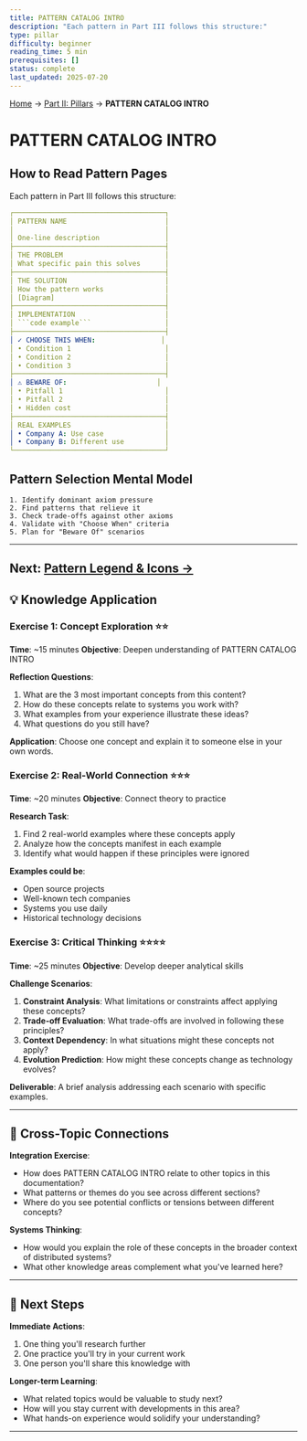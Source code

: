 ```yaml
---
title: PATTERN CATALOG INTRO
description: "Each pattern in Part III follows this structure:"
type: pillar
difficulty: beginner
reading_time: 5 min
prerequisites: []
status: complete
last_updated: 2025-07-20
---
```


<!-- Navigation -->
[Home](/) → [Part II: Pillars](/part2-pillars/) → **PATTERN CATALOG INTRO**

# PATTERN CATALOG INTRO

## How to Read Pattern Pages

Each pattern in Part III follows this structure:

```yaml
┌─────────────────────────────────────┐
│ PATTERN NAME                        │
│                                     │
│ One-line description                │
├─────────────────────────────────────┤
│ THE PROBLEM                         │
│ What specific pain this solves      │
├─────────────────────────────────────┤
│ THE SOLUTION                        │
│ How the pattern works               │
│ [Diagram]                           │
├─────────────────────────────────────┤
│ IMPLEMENTATION                      │
│ ```code example```                  │
├─────────────────────────────────────┤
│ ✓ CHOOSE THIS WHEN:                │
│ • Condition 1                       │
│ • Condition 2                       │
│ • Condition 3                       │
├─────────────────────────────────────┤
│ ⚠️ BEWARE OF:                      │
│ • Pitfall 1                         │
│ • Pitfall 2                         │
│ • Hidden cost                       │
├─────────────────────────────────────┤
│ REAL EXAMPLES                       │
│ • Company A: Use case               │
│ • Company B: Different use          │
└─────────────────────────────────────┘
```

## Pattern Selection Mental Model

```text
1. Identify dominant axiom pressure
2. Find patterns that relieve it
3. Check trade-offs against other axioms
4. Validate with "Choose When" criteria
5. Plan for "Beware Of" scenarios
```

---

**Next**: [Pattern Legend & Icons →](pattern-legend.md)
---

## 💡 Knowledge Application

### Exercise 1: Concept Exploration ⭐⭐
**Time**: ~15 minutes
**Objective**: Deepen understanding of PATTERN CATALOG INTRO

**Reflection Questions**:
1. What are the 3 most important concepts from this content?
2. How do these concepts relate to systems you work with?
3. What examples from your experience illustrate these ideas?
4. What questions do you still have?

**Application**: Choose one concept and explain it to someone else in your own words.

### Exercise 2: Real-World Connection ⭐⭐⭐
**Time**: ~20 minutes
**Objective**: Connect theory to practice

**Research Task**:
1. Find 2 real-world examples where these concepts apply
2. Analyze how the concepts manifest in each example
3. Identify what would happen if these principles were ignored

**Examples could be**:
- Open source projects
- Well-known tech companies
- Systems you use daily
- Historical technology decisions

### Exercise 3: Critical Thinking ⭐⭐⭐⭐
**Time**: ~25 minutes
**Objective**: Develop deeper analytical skills

**Challenge Scenarios**:
1. **Constraint Analysis**: What limitations or constraints affect applying these concepts?
2. **Trade-off Evaluation**: What trade-offs are involved in following these principles?
3. **Context Dependency**: In what situations might these concepts not apply?
4. **Evolution Prediction**: How might these concepts change as technology evolves?

**Deliverable**: A brief analysis addressing each scenario with specific examples.

---

## 🔗 Cross-Topic Connections

**Integration Exercise**:
- How does PATTERN CATALOG INTRO relate to other topics in this documentation?
- What patterns or themes do you see across different sections?
- Where do you see potential conflicts or tensions between different concepts?

**Systems Thinking**:
- How would you explain the role of these concepts in the broader context of distributed systems?
- What other knowledge areas complement what you've learned here?

---

## 🎯 Next Steps

**Immediate Actions**:
1. One thing you'll research further
2. One practice you'll try in your current work
3. One person you'll share this knowledge with

**Longer-term Learning**:
- What related topics would be valuable to study next?
- How will you stay current with developments in this area?
- What hands-on experience would solidify your understanding?

---

